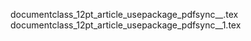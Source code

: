 documentclass_12pt_article_usepackage_pdfsync__.tex
documentclass_12pt_article_usepackage_pdfsync__1.tex